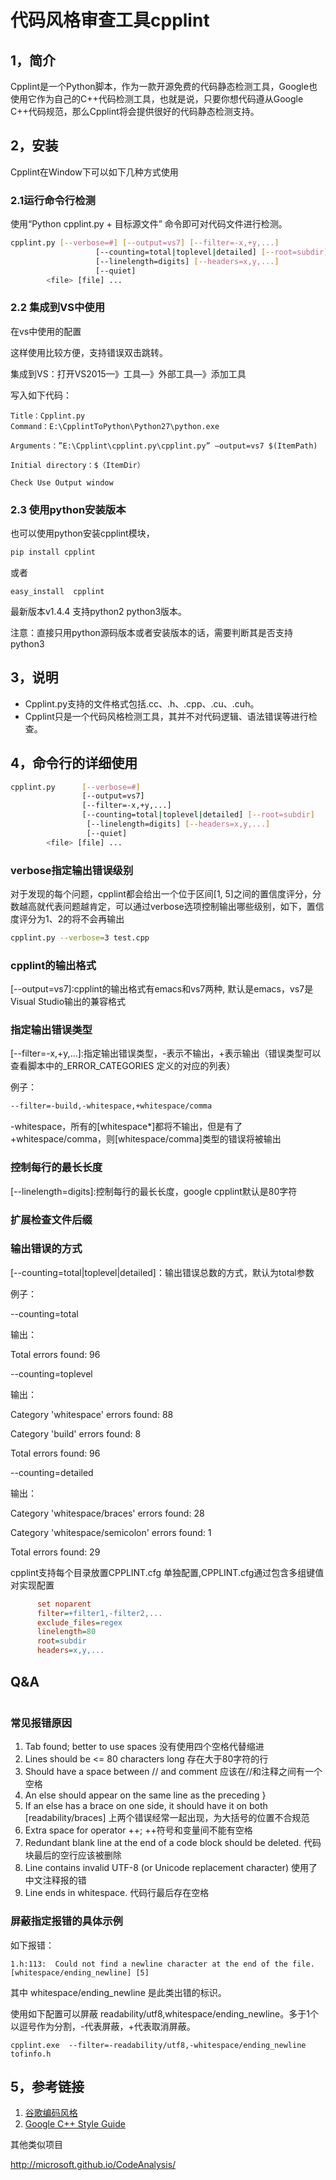 # 代码风格审查工具cpplint



## **1，简介**

Cpplint是一个Python脚本，作为一款开源免费的代码静态检测工具，Google也使用它作为自己的C++代码检测工具，也就是说，只要你想代码遵从Google C++代码规范，那么Cpplint将会提供很好的代码静态检测支持。

## 2，安装

Cpplint在Window下可以如下几种方式使用

### 2.1运行命令行检测

使用“Python cpplint.py + 目标源文件” 命令即可对代码文件进行检测。

```bash
cpplint.py [--verbose=#] [--output=vs7] [--filter=-x,+y,...]
                   [--counting=total|toplevel|detailed] [--root=subdir]
                   [--linelength=digits] [--headers=x,y,...]
                   [--quiet]
        <file> [file] ...
```



### 2.2 集成到VS中使用

在vs中使用的配置

这样使用比较方便，支持错误双击跳转。

集成到VS：打开VS2015—》工具—》外部工具—》添加工具

写入如下代码：

```
Title：Cpplint.py
Command：E:\CpplintToPython\Python27\python.exe

Arguments：”E:\Cpplint\cpplint.py\cpplint.py” –output=vs7 $(ItemPath)

Initial directory：$（ItemDir）

Check Use Output window
```



### 2.3 使用python安装版本

也可以使用python安装cpplint模块，

```bash
pip install cpplint 
```

或者

```
easy_install  cpplint
```

最新版本v1.4.4  支持python2 python3版本。



注意：直接只用python源码版本或者安装版本的话，需要判断其是否支持python3



## 3，说明

- Cpplint.py支持的文件格式包括.cc、.h、.cpp、.cu、.cuh。
- Cpplint只是一个代码风格检测工具，其并不对代码逻辑、语法错误等进行检查。
  
  

## 4，命令行的详细使用



```bash
cpplint.py    	[--verbose=#] 
				[--output=vs7] 
				[--filter=-x,+y,...]
                [--counting=total|toplevel|detailed] [--root=subdir]
                 [--linelength=digits] [--headers=x,y,...]
                 [--quiet]
        <file> [file] ...
```

### verbose指定输出错误级别

[--verbose=#]: 指定输出的错误级别

对于发现的每个问题，cpplint都会给出一个位于区间[1, 5]之间的置信度评分，分数越高就代表问题越肯定，可以通过verbose选项控制输出哪些级别，如下，置信度评分为1、2的将不会再输出

```bash
cpplint.py --verbose=3 test.cpp 
```

### cpplint的输出格式

[--output=vs7]:cpplint的输出格式有emacs和vs7两种, 默认是emacs，vs7是Visual Studio输出的兼容格式

### 指定输出错误类型

[--filter=-x,+y,...]:指定输出错误类型，-表示不输出，+表示输出（错误类型可以查看脚本中的_ERROR_CATEGORIES 定义的对应的列表）

例子：

```bash
--filter=-build,-whitespace,+whitespace/comma
```

-whitespace，所有的[whitespace*]都将不输出，但是有了+whitespace/comma，则[whitespace/comma]类型的错误将被输出

### 控制每行的最长长度

[--linelength=digits]:控制每行的最长长度，google cpplint默认是80字符

### 扩展检查文件后缀

[--headers=x,y,...]:扩展检查的文件的后缀

### 输出错误的方式

 [--counting=total|toplevel|detailed]：输出错误总数的方式，默认为total参数

例子：

--counting=total

输出：

Total errors found: 96

--counting=toplevel

输出：

Category 'whitespace' errors found: 88

Category 'build' errors found: 8

Total errors found: 96

--counting=detailed

输出：

Category 'whitespace/braces' errors found: 28

Category 'whitespace/semicolon' errors found: 1

Total errors found: 29 


cpplint支持每个目录放置CPPLINT.cfg 单独配置,CPPLINT.cfg通过包含多组键值对实现配置

```ini
	  set noparent
      filter=+filter1,-filter2,...
      exclude_files=regex
      linelength=80
      root=subdir
      headers=x,y,...
```

## Q&A



```

```

### 常见报错原因

1. Tab found; better to use spaces 没有使用四个空格代替缩进
2. Lines should be <= 80 characters long 存在大于80字符的行
3. Should have a space between // and comment 应该在//和注释之间有一个空格
4. An else should appear on the same line as the preceding }
5. If an else has a brace on one side, it should have it on both [readability/braces] 上两个错误经常一起出现，为大括号的位置不合规范
6. Extra space for operator ++; ++符号和变量间不能有空格
7. Redundant blank line at the end of a code block should be deleted. 代码块最后的空行应该被删除
8. Line contains invalid UTF-8 (or Unicode replacement character) 使用了中文注释报的错
9. Line ends in whitespace. 代码行最后存在空格

### 屏蔽指定报错的具体示例

如下报错：

```
1.h:113:  Could not find a newline character at the end of the file.  [whitespace/ending_newline] [5]
```

其中 whitespace/ending_newline 是此类出错的标识。

使用如下配置可以屏蔽 readability/utf8,whitespace/ending_newline。多于1个以逗号作为分割，-代表屏蔽，+代表取消屏蔽。

```
cpplint.exe  --filter=-readability/utf8,-whitespace/ending_newline    tofinfo.h
```



## 5，参考链接

1. [谷歌编码风格](https://zh-google-styleguide.readthedocs.io/en/latest/google-cpp-styleguide/contents/)
2. [Google C++ Style Guide](https://google.github.io/styleguide/cppguide.html)

其他类似项目

http://microsoft.github.io/CodeAnalysis/